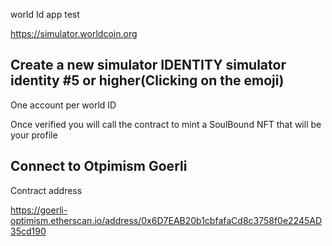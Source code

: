 world Id app test


https://simulator.worldcoin.org

## Create a new simulator IDENTITY simulator identity #5 or higher(Clicking on the emoji)

One account per world ID

Once verified you will call the contract to mint a SoulBound NFT that will be your profile 

## Connect to Otpimism Goerli

Contract address

https://goerli-optimism.etherscan.io/address/0x6D7EAB20b1cbfafaCd8c3758f0e2245AD35cd190


